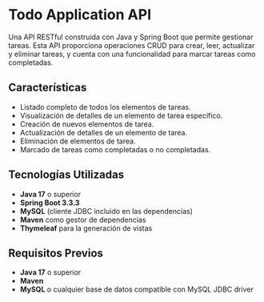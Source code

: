 # Todo Application API

Una API RESTful construida con Java y Spring Boot que permite gestionar tareas. Esta API proporciona operaciones CRUD para crear, leer, actualizar y eliminar tareas, y cuenta con una funcionalidad para marcar tareas como completadas.

## Características

- Listado completo de todos los elementos de tareas.
- Visualización de detalles de un elemento de tarea específico.
- Creación de nuevos elementos de tarea.
- Actualización de detalles de un elemento de tarea.
- Eliminación de elementos de tarea.
- Marcado de tareas como completadas o no completadas.

## Tecnologías Utilizadas

- **Java 17** o superior
- **Spring Boot 3.3.3**
- **MySQL** (cliente JDBC incluido en las dependencias)
- **Maven** como gestor de dependencias
- **Thymeleaf** para la generación de vistas

## Requisitos Previos

- **Java 17** o superior
- **Maven**
- **MySQL** o cualquier base de datos compatible con MySQL JDBC driver
